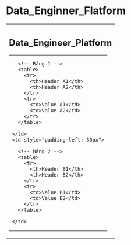 # Data_Enginner_Flatform

<table>
  <tr>
    <td>

<h2>Data_Engineer_Platform</h2>

<table>
  <tr>
    <td>

      <!-- Bảng 1 -->
      <table>
        <tr>
          <th>Header A1</th>
          <th>Header A2</th>
        </tr>
        <tr>
          <td>Value A1</td>
          <td>Value A2</td>
        </tr>
      </table>

    </td>
    <td style="padding-left: 30px">

      <!-- Bảng 2 -->
      <table>
        <tr>
          <th>Header B1</th>
          <th>Header B2</th>
        </tr>
        <tr>
          <td>Value B1</td>
          <td>Value B2</td>
        </tr>
      </table>

    </td>
  </tr>
</table>
